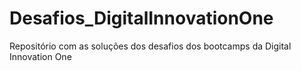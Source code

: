 # Desafios_DigitalInnovationOne
Repositório com as soluções dos desafios dos bootcamps da Digital Innovation One
